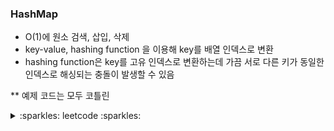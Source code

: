 ### HashMap

- O(1)에 원소 검색, 삽입, 삭제
- key-value, hashing function 을 이용해 key를 배열 인덱스로 변환
- hashing function은 key를 고유 인덱스로 변환하는데 가끔 서로 다른 키가 동일한 인덱스로 해싱되는 충돌이 발생할 수 있음

** 예제 코드는 모두 코틀린


<details>
    <summary> :sparkles: leetcode :sparkles: </summary>

1. [Two Sum](https://leetcode.com/problems/two-sum/)

    - 난이도 : 쉬움(Easy)


        <details>
            <summary> 답 </summary>

        ```kotlin
        class Solution {
            fun twoSum(nums: IntArray, target: Int): IntArray {
                val map = mutableMapOf<Int, Int>()

                nums.mapIndexed { index, num ->
                    val complement = target - num
                    map[complement]?.let { return intArrayOf(it, index) }
                    map[num] = index
                }

                throw IllegalArgumentException("No two sum solution")
            }
        }
        ```

        </details>

            
2. [Longest Substring Without Repeating Characters](https://leetcode.com/problems/longest-substring-without-repeating-characters/)
            
    - 난이도 : 중간(Medium)
    - Sliding Window & HashMap
            
        <details>
            <summary> 답 </summary>

        ```kotlin
        import kotlin.math.max

        class Solution {
            fun lengthOfLongestSubstring(s: String): Int {
                var maxLength = 0
                var left = 0
                val charMap = mutableMapOf<Char, Int>()

                for ((right, char) in s.withIndex()) {
                    if (char in charMap && charMap[char]!! >= left) {
                        left = charMap[char]!! + 1
                    }
                    charMap[char] = right
                    maxLength = max(maxLength, right - left + 1)
                }

                return maxLength
            }
        }  
        ```

        </details>
    

3. [Subarray Sum Equals K](https://leetcode.com/problems/subarray-sum-equals-k/)
            
    - 난이도 : 중간(Medium)
            
        <details>
            <summary> 답 </summary>

        ```kotlin
        class Solution {
            fun subarraySum(nums: IntArray, k: Int): Int {
                val sumFrequency = mutableMapOf<Int, Int>().withDefault { 0 }
                sumFrequency[0] = 1

                val (_, count) = nums.fold(Pair(0, 0)) { (prefixSum, count), num ->
                    val newPrefixSum = prefixSum + num
                    val targetSum = newPrefixSum - k
                    val newCount = count + sumFrequency.getValue(targetSum)
                    
                    sumFrequency[newPrefixSum] = sumFrequency.getValue(newPrefixSum) + 1

                    Pair(newPrefixSum, newCount)
                }

                return count
            }
        }
        ```

        </details>

            
3. [Group Anagrams](https://leetcode.com/problems/group-anagrams/)
            
    - 난이도 : 중간(Medium)
            
        <details>
            <summary> 답 </summary>

        ```kotlin
        class Solution {
            fun groupAnagrams(strs: Array<String>): List<List<String>> {
                return strs.groupBy { str -> 
                    str.toCharArray().sorted().joinToString("")
                }.values.toList()
            }
        }
        ```

        </details>

4. [Top K Frequent Elements](https://leetcode.com/problems/top-k-frequent-elements/description/)
    
    - 난이도 : 중간(Medium)
            
        <details>
            <summary> 답 </summary>
                
        ```kotlin
        class Solution {
            fun topKFrequent(nums: IntArray, k: Int): IntArray {
                val frequencyMap = mutableMapOf<Int, Int>()

                for (num in nums) {
                    frequencyMap[num] = frequencyMap.getOrDefault(num, 0) + 1
                }

                val frequencyList = frequencyMap.toList().sortedByDescending { (_, value) -> value }
                return frequencyList.take(k).map { (key, _) -> key }.toIntArray()
            }
        }
        ```
                
        </details>

</details>
